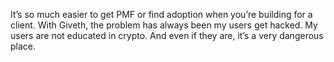 It’s so much easier to get PMF or find adoption when you’re building for a client. With Giveth, the problem has always been my users get hacked. My users are not educated in crypto. And even if they are, it’s a very dangerous place. 
